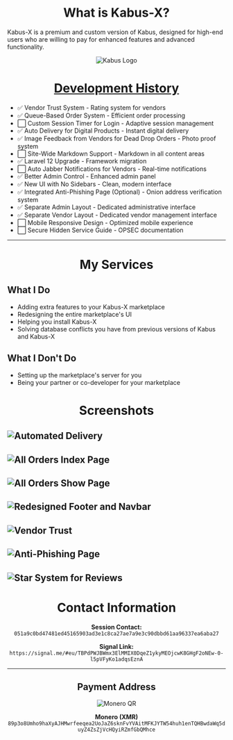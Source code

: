 <div align="center">

# What is Kabus-X?

</div>

Kabus-X is a premium and custom version of Kabus, designed for high-end users who are willing to pay for enhanced features and advanced functionality.

<div align="center">

<img src="kabus.png" alt="Kabus Logo">

# [Development History](COMMIT-HISTORY.md)

</div>

- ✅ Vendor Trust System - Rating system for vendors
- ✅ Queue-Based Order System - Efficient order processing
- ⬜ Custom Session Timer for Login - Adaptive session management
- ✅ Auto Delivery for Digital Products - Instant digital delivery
- ✅ Image Feedback from Vendors for Dead Drop Orders - Photo proof system
- ⬜ Site-Wide Markdown Support - Markdown in all content areas
- ✅ Laravel 12 Upgrade - Framework migration
- ⬜ Auto Jabber Notifications for Vendors - Real-time notifications
- ✅ Better Admin Control - Enhanced admin panel
- ✅ New UI with No Sidebars - Clean, modern interface
- ✅ Integrated Anti-Phishing Page (Optional) - Onion address verification system
- ✅ Separate Admin Layout - Dedicated administrative interface
- ✅ Separate Vendor Layout - Dedicated vendor management interface
- ⬜ Mobile Responsive Design - Optimized mobile experience
- ⬜ Secure Hidden Service Guide - OPSEC documentation

---

<div align="center">

# My Services

</div>

## What I Do

- Adding extra features to your Kabus-X marketplace
- Redesigning the entire marketplace's UI
- Helping you install Kabus-X
- Solving database conflicts you have from previous versions of Kabus and Kabus-X

## What I Don't Do

- Setting up the marketplace's server for you
- Being your partner or co-developer for your marketplace

<div align="center">

# Screenshots

</div>

![Automated Delivery](images/1.png)
---
![All Orders Index Page](images/2.png)
---
![All Orders Show Page](images/3.png)
---
![Redesigned Footer and Navbar](images/4.png)
---
![Vendor Trust](images/5.png)
---
![Anti-Phishing Page](images/6.png)
---
![Star System for Reviews](images/7.png)
---

<div align="center">

# Contact Information

**Session Contact:** `051a9c0bd47481ed45165903ad3e1c8ca27ae7a9e3c90dbbd61aa96337ea6aba27`

**Signal Link:** `https://signal.me/#eu/TBPdPWJBWmx3ElMMIX0DqeZ1ykyMEOjcwK8GHgF2oNEw-0-l5pVFyKo1adqsEznA`

</div>

---

<div align="center">

## Payment Address

![Monero QR](images/monero-donate.png)

**Monero (XMR)** `89p3o8Umho9haXyAJHMwrfeeqea2UoJaZ6sknFvYVAitMFKJYTW54huh1enTQHBwdaWq5duyZ4ZsZjVcHQyiRZmfGbQMhce`

</div>
